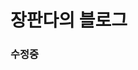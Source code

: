 # 장판다의 블로그

### 수정중
<!--
## 1.CS

### [알고리즘(algorithm)](/categories/algorithm)
---
## 2.Backend

### java

### spring framework

### 젠킨스(jenkins)

---
## 3.Frontend
### javascript

### [vue.js](/categories/vuejs)

### webpack

### node.js
-->
